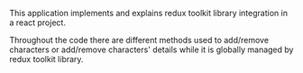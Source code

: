 This application implements and explains redux toolkit library integration in a react project. 

Throughout the code there are different methods used to add/remove characters or add/remove characters' details while it is globally managed by redux toolkit library. 
